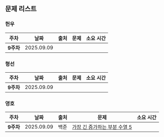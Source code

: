 ## 문제 리스트

<h3>헌우</h3>

|주차|날짜|출처|문제|소요 시간|
|--|--|--|--|--|
|**9주차** |2025.09.09|||



<h3>형선</h3>

|주차|날짜|출처|문제|소요 시간|
|--|--|--|--|--|
|**9주차** |2025.09.09|||


<h3>영호</h3>

|주차|날짜|출처|문제|소요 시간|
|--|--|--|--|--|
|**9주차** |2025.09.09|백준|[가장 긴 증가하는 부분 수열 5](https://www.acmicpc.net/problem/14003)|
